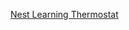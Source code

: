<a target="_blank" href="https://www.amazon.com/Nest-T3007ES-Thermostat-Temperature-Generation/dp/B0131RG6VK/ref=sr_1_5?crid=2MXS7LTTGZI33&amp;keywords=google%252Bnest&amp;qid=1681784408&amp;sprefix=google%252Bnes%252Caps%252C105&amp;sr=8-5&amp;th=1&_encoding=UTF8&tag=codeandconten-20&linkCode=ur2&linkId=38f6e22d266f49f8f8cca335c3b93600&camp=1789&creative=9325">Nest Learning Thermostat</a>